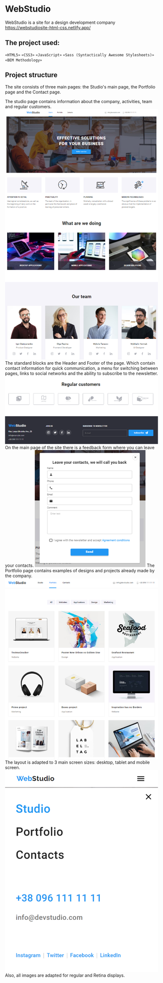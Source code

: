 # WebStudio

WebStudio is a site for a design development company
https://webstudiosite-html-css.netlify.app/

## The project used:

`«HTML5»`
`«CSS3»`
`«JavaScript»`
`«Sass (Syntactically Awesome Stylesheets)»`
`«BEM Methodology»`

## Project structure
The site consists of three main pages: the Studio's main page, the Portfolio page and the Contact page.

The studio page contains information about the company, activities, team and regular customers.
![studioHeader](./assets/studioHeader.png)
![studioExamples](./assets/studioExamples.png)
The standard blocks are the Header and Footer of the page. Which contain contact information for quick communication, a menu for switching between pages, links to social networks and the ability to subscribe to the newsletter.
![studioCustomersFooter](./assets/studioCustomersFooter.png)
On the main page of the site there is a feedback form where you can leave your contacts.
![studioModal](./assets/studioModal.png)
The Portfolio page contains examples of designs and projects already made by the company.
![studioCustomersFooter](./assets/portfolioPage.png)
The layout is adapted to 3 main screen sizes: desktop, tablet and mobile screen. 
![mobileHeader](./assets/mobileHeader.png)
![mobileMenu](./assets/mobileMenu.png)
Also, all images are adapted for regular and Retina displays.